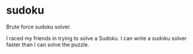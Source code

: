 sudoku
======

Brute force sudoku solver.

I raced my friends in trying to solve a Sudoku. I can write a sudoku solver faster than I can solve the puzzle.
